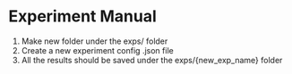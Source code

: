 # Experiment Manual

1. Make new folder under the exps/ folder
2. Create a new experiment config .json file
3. All the results should be saved under the exps/{new_exp_name} folder